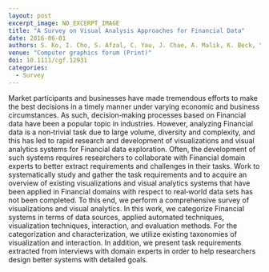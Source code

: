 ```yaml
---
layout: post
excerpt_image: NO_EXCERPT_IMAGE
title: "A Survey on Visual Analysis Approaches for Financial Data"
date: 2016-06-01
authors: S. Ko, I. Cho, S. Afzal, C. Yau, J. Chae, A. Malik, K. Beck, Y. Jang, W. Ribarsky & D. Ebert
venue: "Computer graphics forum (Print)"
doi: 10.1111/cgf.12931
categories:
  - Survey
---
```

Market participants and businesses have made tremendous efforts to make the best decisions in a timely manner under varying economic and business circumstances. As such, decision‐making processes based on Financial data have been a popular topic in industries. However, analyzing Financial data is a non‐trivial task due to large volume, diversity and complexity, and this has led to rapid research and development of visualizations and visual analytics systems for Financial data exploration. Often, the development of such systems requires researchers to collaborate with Financial domain experts to better extract requirements and challenges in their tasks. Work to systematically study and gather the task requirements and to acquire an overview of existing visualizations and visual analytics systems that have been applied in Financial domains with respect to real‐world data sets has not been completed. To this end, we perform a comprehensive survey of visualizations and visual analytics. In this work, we categorize Financial systems in terms of data sources, applied automated techniques, visualization techniques, interaction, and evaluation methods. For the categorization and characterization, we utilize existing taxonomies of visualization and interaction. In addition, we present task requirements extracted from interviews with domain experts in order to help researchers design better systems with detailed goals.
